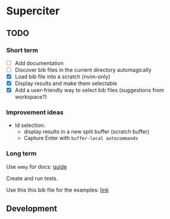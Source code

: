 # Superciter

## TODO

### Short term

- [ ] Add documentation
- [ ] Discover bib files in the current directory automagically
- [x] Load bib file into a scratch (nvim-only)
- [x] Display results and make them selectable
- [x] Add a user-friendly way to select bib files (suggestions from workspace?)

### Improvement ideas

- Id selection:
  - display results in a new split buffer (scratch buffer)
  - Capture Enter with `buffer-local autocommands`

### Long term

Use `emmy` for docs: [guide](https://github.com/tjdevries/tree-sitter-lua/blob/master/HOWTO.md)

Create and run tests.

Use this this bib file for the examples: [link](https://github.com/latex-lsp/tree-sitter-bibtex/blob/master/examples/biblatex-examples.bib)

## Development

